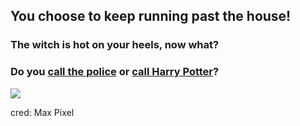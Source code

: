 ## You choose to keep running past the house!
### The witch is hot on your heels, now what? 
### Do you [call the police](call-police.md) or [call Harry Potter](call-harrypotter.md)?

![](../../pictures/Witch_chase.jpeg)

cred: Max Pixel